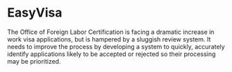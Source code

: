 # EasyVisa
The Office of Foreign Labor Certification is facing a dramatic increase in work visa applications, but is hampered by a sluggish review system. It needs to improve the process by developing a system to quickly, accurately identify applications likely to be accepted or rejected so their processing may be prioritized.
